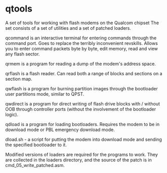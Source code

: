 # qtools

A set of tools for working with flash modems on the Qualcom chipset The set consists of a set of utilities and a set of patched loaders.

qcommand is an interactive terminal for entering commands through the command port. Goes to replace the terribly inconvenient revskills. Allows you to enter command packets byte by byte, edit memory, read and view any flash sector.

qrmem is a program for reading a dump of the modem's address space.

qrflash is a flash reader. Can read both a range of blocks and sections on a section map.

qwflash is a program for burning partition images through the bootloader user partitions mode, similar to QPST.

qwdirect is a program for direct writing of flash drive blocks with / without OOB through controller ports (without the involvement of the bootloader logic).

qdload is a program for loading bootloaders. Requires the modem to be in download mode or PBL emergency download mode.

dload.sh - a script for putting the modem into download mode and sending the specified bootloader to it.

Modified versions of loaders are required for the programs to work. They are collected in the loaders directory, and the source of the patch is in cmd_05_write_patched.asm.
